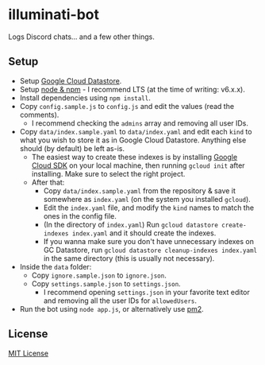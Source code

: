 # illuminati-bot
Logs Discord chats... and a few other things.

## Setup
- Setup [Google Cloud Datastore](https://console.cloud.google.com/datastore/).
- Setup [node & npm](https://nodejs.org/) - I recommend LTS (at the time of writing: v6.x.x).
- Install dependencies using `npm install`.
- Copy `config.sample.js` to `config.js` and edit the values (read the comments).
    - I recommend checking the `admins` array and removing all user IDs.
- Copy `data/index.sample.yaml` to `data/index.yaml` and edit each `kind` to what you wish to store it as in Google Cloud Datastore. Anything else should (by default) be left as-is.
    - The easiest way to create these indexes is by installing [Google Cloud SDK](https://cloud.google.com/sdk/) on your local machine, then running `gcloud init` after installing. Make sure to select the right project.
    - After that:
        - Copy `data/index.sample.yaml` from the repository & save it somewhere as `index.yaml` (on the system you installed `gcloud`).
        - Edit the `index.yaml` file, and modify the `kind` names to match the ones in the config file.
        - (In the directory of `index.yaml`) Run `gcloud datastore create-indexes index.yaml` and it should create the indexes.
        - If you wanna make sure you don't have unnecessary indexes on GC Datastore, run `gcloud datastore cleanup-indexes index.yaml` in the same directory (this is usually not necessary).
- Inside the `data` folder:
    - Copy `ignore.sample.json` to `ignore.json`.
    - Copy `settings.sample.json` to `settings.json`.
        - I recommend opening `settings.json` in your favorite text editor and removing all the user IDs for `allowedUsers`.
- Run the bot using `node app.js`, or alternatively use [pm2](http://pm2.keymetrics.io/).

## License
[MIT License](LICENSE.md)

